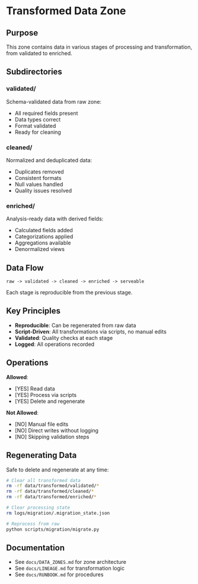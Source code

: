 # Transformed Data Zone

## Purpose

This zone contains data in various stages of processing and transformation, from validated to enriched.

## Subdirectories

### validated/

Schema-validated data from raw zone:
- All required fields present
- Data types correct
- Format validated
- Ready for cleaning

### cleaned/

Normalized and deduplicated data:
- Duplicates removed
- Consistent formats
- Null values handled
- Quality issues resolved

### enriched/

Analysis-ready data with derived fields:
- Calculated fields added
- Categorizations applied
- Aggregations available
- Denormalized views

## Data Flow

```
raw -> validated -> cleaned -> enriched -> serveable
```

Each stage is reproducible from the previous stage.

## Key Principles

- **Reproducible**: Can be regenerated from raw data
- **Script-Driven**: All transformations via scripts, no manual edits
- **Validated**: Quality checks at each stage
- **Logged**: All operations recorded

## Operations

**Allowed**:
- [YES] Read data
- [YES] Process via scripts
- [YES] Delete and regenerate

**Not Allowed**:
- [NO] Manual file edits
- [NO] Direct writes without logging
- [NO] Skipping validation steps

## Regenerating Data

Safe to delete and regenerate at any time:

```bash
# Clear all transformed data
rm -rf data/transformed/validated/*
rm -rf data/transformed/cleaned/*
rm -rf data/transformed/enriched/*

# Clear processing state
rm logs/migration/.migration_state.json

# Reprocess from raw
python scripts/migration/migrate.py
```

## Documentation

- See `docs/DATA_ZONES.md` for zone architecture
- See `docs/LINEAGE.md` for transformation logic
- See `docs/RUNBOOK.md` for procedures
